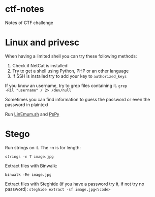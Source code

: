# ctf-notes
Notes of CTF challenge

<h1>Linux and privesc</h1>

When having a limited shell you can try these following methods:
1) Check if NetCat is installed
2) Try to get a shell using Python, PHP or an other language
3) If SSH is installed try to add your key to <code>authorized_keys</code>

If you know an username, try to grep files containing it.
<code>grep -Ril "username" / 2> /dev/null</code>

Sometimes you can find information to guess the password or even the password in plaintext

Run [LinEmum.sh](https://github.com/rebootuser/LinEnum) and [PsPy](https://github.com/DominicBreuker/pspy)

<h1> Stego </h1>
Run strings on it. The -n is for length:

<code>strings -n 7 image.jpg</code>

Extract files with Binwalk:

<code>binwalk -Me image.jpg</code>

Extract files with Steghide (if you have a password try it, if not try no password):
<code>steghide extract -sf image.jpg<\code>
